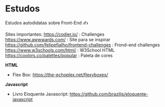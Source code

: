 # Estudos

Estudos autodidatas sobre Front-End ✍️

Sites importantes:
https://codier.io/ : Challenges <br>
https://www.awwwards.com/ : Site para se inspirar <br>
https://github.com/felipefialho/frontend-challenges : Frond-end challenges <br>
https://www.w3schools.com/html/ : W3School HTML <br>
https://coolors.co/palettes/popular : Paleta de cores <br>

<strong> HTML </strong>

- Flex Box: https://the-echoplex.net/flexyboxes/

<strong> Javascript </strong>

- Livro Eloquente Javascript: https://github.com/braziljs/eloquente-javascript
